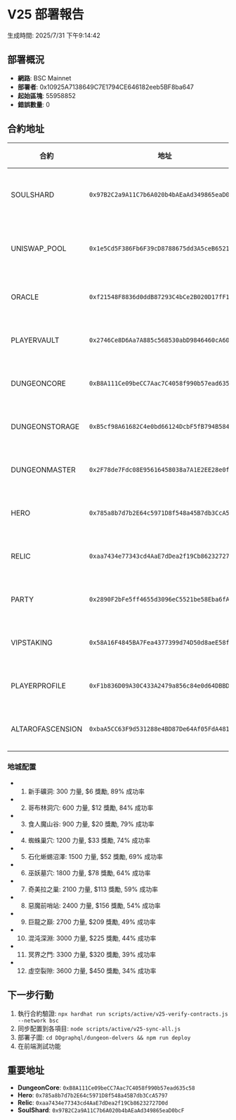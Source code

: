 # V25 部署報告

生成時間: 2025/7/31 下午9:14:42

## 部署概況

- **網路**: BSC Mainnet
- **部署者**: 0x10925A7138649C7E1794CE646182eeb5BF8ba647
- **起始區塊**: 55958852
- **錯誤數量**: 0

## 合約地址

| 合約 | 地址 | 狀態 |
|------|------|------|
| SOULSHARD | `0x97B2C2a9A11C7b6A020b4bAEaAd349865eaD0bcF` | 📌 使用現有 |
| UNISWAP_POOL | `0x1e5Cd5F386Fb6F39cD8788675dd3A5ceB6521C82` | 📌 使用現有 |
| ORACLE | `0xf21548F8836d0ddB87293C4bCe2B020D17fF11c1` | ✅ 已部署 |
| PLAYERVAULT | `0x2746Ce8D6Aa7A885c568530abD9846460cA602f1` | ✅ 已部署 |
| DUNGEONCORE | `0xB8A111Ce09beCC7Aac7C4058f990b57ead635c58` | ✅ 已部署 |
| DUNGEONSTORAGE | `0xB5cf98A61682C4e0bd66124DcbF5fB794B584d8D` | ✅ 已部署 |
| DUNGEONMASTER | `0x2F78de7Fdc08E95616458038a7A1E2EE28e0fa85` | ✅ 已部署 |
| HERO | `0x785a8b7d7b2E64c5971D8f548a45B7db3CcA5797` | ✅ 已部署 |
| RELIC | `0xaa7434e77343cd4AaE7dDea2f19Cb86232727D0d` | ✅ 已部署 |
| PARTY | `0x2890F2bFe5ff4655d3096eC5521be58Eba6fAE50` | ✅ 已部署 |
| VIPSTAKING | `0x58A16F4845BA7Fea4377399d74D50d8aeE58fde4` | ✅ 已部署 |
| PLAYERPROFILE | `0xF1b836D09A30C433A2479a856c84e0d64DBBD973` | ✅ 已部署 |
| ALTAROFASCENSION | `0xbaA5CC63F9d531288e4BD87De64Af05FdA481ED9` | ✅ 已部署 |

### 地城配置
- 1. 新手礦洞: 300 力量, $6 獎勵, 89% 成功率
- 2. 哥布林洞穴: 600 力量, $12 獎勵, 84% 成功率
- 3. 食人魔山谷: 900 力量, $20 獎勵, 79% 成功率
- 4. 蜘蛛巢穴: 1200 力量, $33 獎勵, 74% 成功率
- 5. 石化蜥蜴沼澤: 1500 力量, $52 獎勵, 69% 成功率
- 6. 巫妖墓穴: 1800 力量, $78 獎勵, 64% 成功率
- 7. 奇美拉之巢: 2100 力量, $113 獎勵, 59% 成功率
- 8. 惡魔前哨站: 2400 力量, $156 獎勵, 54% 成功率
- 9. 巨龍之巔: 2700 力量, $209 獎勵, 49% 成功率
- 10. 混沌深淵: 3000 力量, $225 獎勵, 44% 成功率
- 11. 冥界之門: 3300 力量, $320 獎勵, 39% 成功率
- 12. 虛空裂隙: 3600 力量, $450 獎勵, 34% 成功率

## 下一步行動

1. 執行合約驗證: `npx hardhat run scripts/active/v25-verify-contracts.js --network bsc`
2. 同步配置到各項目: `node scripts/active/v25-sync-all.js`
3. 部署子圖: `cd DDgraphql/dungeon-delvers && npm run deploy`
4. 在前端測試功能

## 重要地址

- **DungeonCore**: `0xB8A111Ce09beCC7Aac7C4058f990b57ead635c58`
- **Hero**: `0x785a8b7d7b2E64c5971D8f548a45B7db3CcA5797`
- **Relic**: `0xaa7434e77343cd4AaE7dDea2f19Cb86232727D0d`
- **SoulShard**: `0x97B2C2a9A11C7b6A020b4bAEaAd349865eaD0bcF`
